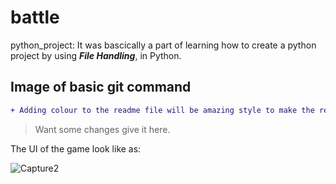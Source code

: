 # battle

python_project: It was bascically a part of learning how to create a python project by using ***File Handling***,
                in Python.

## Image of basic git command

```diff
+ Adding colour to the readme file will be amazing style to make the readme file presentable.
```

> Want some changes give it here.

The UI of the game look like as:

![Capture2](https://user-images.githubusercontent.com/54764701/73710800-061dbf00-472b-11ea-8dd3-7b78a7b6348f.PNG)
